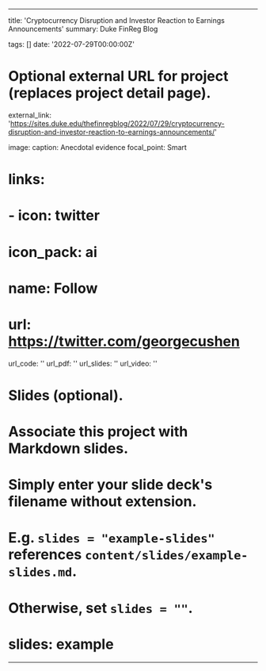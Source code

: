 
---
title: 'Cryptocurrency Disruption and Investor Reaction to Earnings Announcements'
summary: Duke FinReg Blog 

tags: []
date: '2022-07-29T00:00:00Z'

# Optional external URL for project (replaces project detail page).
external_link: 'https://sites.duke.edu/thefinregblog/2022/07/29/cryptocurrency-disruption-and-investor-reaction-to-earnings-announcements/'

image: 
  caption: Anecdotal evidence
  focal_point: Smart

# links:
#  - icon: twitter
#    icon_pack: ai
#    name: Follow
#    url: https://twitter.com/georgecushen
url_code: ''
url_pdf: ''
url_slides: ''
url_video: ''

# Slides (optional).
#   Associate this project with Markdown slides.
#   Simply enter your slide deck's filename without extension.
#   E.g. `slides = "example-slides"` references `content/slides/example-slides.md`.
#   Otherwise, set `slides = ""`.
# slides: example
---
